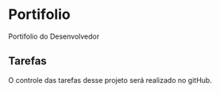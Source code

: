 # Portifolio
Portifolio do Desenvolvedor

## Tarefas

O controle  das tarefas desse projeto será realizado  no gitHub.

